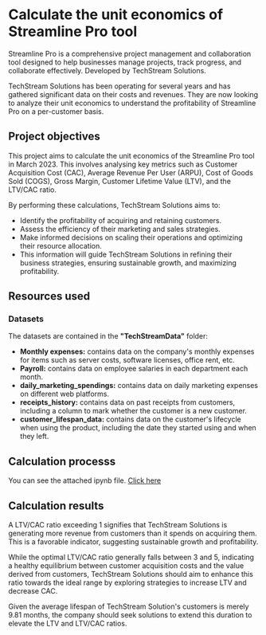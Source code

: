 # Calculate the unit economics of Streamline Pro tool

Streamline Pro is a comprehensive project management and collaboration tool designed to help businesses manage projects, track progress, and collaborate effectively. Developed by TechStream Solutions.

TechStream Solutions has been operating for several years and has gathered significant data on their costs and revenues. They are now looking to analyze their unit economics to understand the profitability of Streamline Pro on a per-customer basis.

## Project objectives

This project aims to calculate the unit economics of the Streamline Pro tool in March 2023. This involves analysing key metrics such as Customer Acquisition Cost (CAC), Average Revenue Per User (ARPU), Cost of Goods Sold (COGS), Gross Margin, Customer Lifetime Value (LTV), and the LTV/CAC ratio.

By performing these calculations, TechStream Solutions aims to:

- Identify the profitability of acquiring and retaining customers.
- Assess the efficiency of their marketing and sales strategies.
- Make informed decisions on scaling their operations and optimizing their resource allocation.
- This information will guide TechStream Solutions in refining their business strategies, ensuring sustainable growth, and maximizing profitability.

## Resources used
### Datasets 

The datasets are contained in the **"TechStreamData"** folder:

- **Monthly expenses:** contains data on the company's monthly expenses for items such as server costs, software licenses, office rent, etc.
- **Payroll:** contains data on employee salaries in each department each month.
- **daily_marketing_spendings:** contains data on daily marketing expenses on different web platforms.
- **receipts_history:** contains data on past receipts from customers, including a column to mark whether the customer is a new customer.
- **customer_lifespan_data:** contains data on the customer's lifecycle when using the product, including the date they started using and when they left.

## Calculation processs

You can see the attached ipynb file. [Click here](https://github.com/phiphi522001/Calculate_unit_economics_of_StreamlinePro/blob/main/Phi_Data_driven_Unit_economics.ipynb)

## Calculation results

A LTV/CAC ratio exceeding 1 signifies that TechStream Solutions is generating more revenue from customers than it spends on acquiring them. This is a favorable indicator, suggesting sustainable growth and profitability.

While the optimal LTV/CAC ratio generally falls between 3 and 5, indicating a healthy equilibrium between customer acquisition costs and the value derived from customers, TechStream Solutions should aim to enhance this ratio towards the ideal range by exploring strategies to increase LTV and decrease CAC.

Given the average lifespan of TechStream Solution's customers is merely 9.81 months, the company should seek solutions to extend this duration to elevate the LTV and LTV/CAC ratios.
